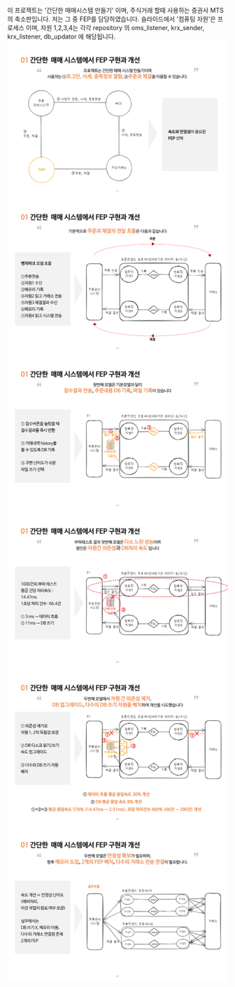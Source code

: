 이 프로젝트는 '간단한 매매시스템 만들기' 이며, 주식거래 할때 사용하는 증권사 MTS의 축소판입니다. 저는 그 중 FEP를 담당하였습니다.
슬라이드에서 '컴퓨팅 자원'은 프로세스 이며, 자원 1,2,3,4는 각각 repository 의 oms_listener, krx_sender, krx_listener, db_updator 에 해당됩니다. 
![](./include/img/slide1.png)
![](./include/img/slide2.png)
![](./include/img/slide3.png)
![](./include/img/slide4.png)
![](./include/img/slide5.png)
![](./include/img/slide6.png)

